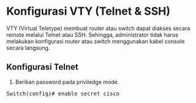 # Konfigurasi VTY (Telnet & SSH)
VTY (Virtual Teletype) membuat router atau switch dapat diakses secara remote melalui Telnet atau SSH. Sehingga, administrator tidak harus melakukan konfigurasi router atau switch menggunakan kabel console secara langsung.

## Konfigurasi Telnet
1. Berikan password pada priviledge mode.<br>
<pre>
Switch(config)# enable secret cisco
</pre>

